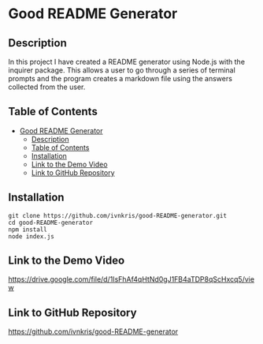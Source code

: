 # Good README Generator

## Description

In this project I have created a README generator using Node.js with the inquirer package. This allows a user to go through a series of terminal prompts and the program creates a markdown file using the answers collected from the user.

## Table of Contents

- [Good README Generator](#good-readme-generator)
  - [Description](#description)
  - [Table of Contents](#table-of-contents)
  - [Installation](#installation)
  - [Link to the Demo Video](#link-to-the-demo-video)
  - [Link to GitHub Repository](#link-to-github-repository)

## Installation

```
git clone https://github.com/ivnkris/good-README-generator.git
cd good-README-generator
npm install
node index.js
```

## Link to the Demo Video

https://drive.google.com/file/d/1IsFhAf4qHtNd0gJ1FB4aTDP8qScHxcq5/view

## Link to GitHub Repository

https://github.com/ivnkris/good-README-generator
